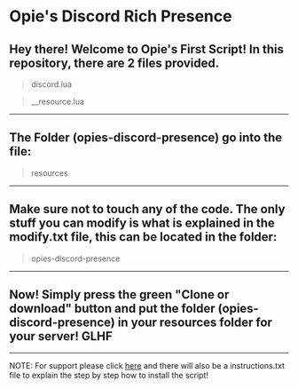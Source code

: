 # Opie's Discord Rich Presence 

## Hey there! Welcome to Opie's First Script!  In this repository, there are 2 files provided.

>discord.lua
 
>__resource.lua

---
## The Folder (opies-discord-presence) go into the file: 
>resources
---
## Make sure not to  touch any of the code. The only stuff you can modify is what is explained in the modify.txt file, this can be located in the folder:
>opies-discord-presence
---
## Now! Simply press the green "Clone or download" button and put the folder (opies-discord-presence) in your resources folder for your server! GLHF
---
NOTE: For support please click [here](https://discord.gg/deMbGs4) and there will also be a instructions.txt file to explain the step by step how to install the script!
